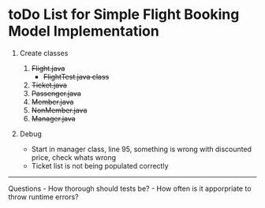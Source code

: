 # toDo List for Simple Flight Booking Model Implementation

1. Create classes
    1. ~~Flight.java~~
        - ~~FlightTest.java class~~
    2. ~~Ticket.java~~
    3. ~~Passenger.java~~
    4. ~~Member.java~~
    5. ~~NonMember.java~~
    6. ~~Manager.java~~

2. Debug 
    - Start in manager class, line 95, something is wrong with discounted price, check whats wrong
    - Ticket list is not being populated correctly

---

Questions
    - How thorough should tests be?
    - How often is it apporpriate to throw runtime errors?